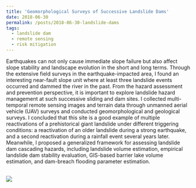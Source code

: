 ```yaml
---
title: 'Geomorphological Surveys of Successive Landslide Dams'
date: 2018-06-30
permalink: /posts/2018-06-30-landslide-dams
tags:
  - landslide dam
  - remote sensing
  - risk mitigation
---
```


Earthquakes can not only cause immediate slope failure but also affect slope stability and landscape evolution in the short and long terms. Through the extensive field surveys in the earthquake-impacted area, I found an interesting near-fault slope unit where at least three landslide events occurred and dammed the river in the past. From the hazard assessment and prevention perspective, it is important to explore landslide hazard management at such successive sliding and dam sites. I collected multi-temporal remote sensing images and terrain data through unmanned aerial vehicle (UAV) surveys and conducted geomorphological and geological surveys. I concluded that this site is a good example of multiple reactivations of a prehistorical giant landslide under different triggering conditions: a reactivation of an older landslide during a strong earthquake, and a second reactivation during a rainfall event several years later. Meanwhile, I proposed a generalized framework for assessing landslide dam cascading hazards, including landslide volume estimation, empirical landslide dam stability evaluation, GIS-based barrier lake volume estimation, and dam-breach flooding parameter estimation.

<br/><img src='/images/landslide-successive-dams.png'>